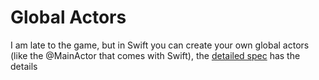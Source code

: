 # Global Actors

I am late to the game, but in Swift you can create your own
global actors (like the @MainActor that comes with Swift),
the [detailed
spec](https://github.com/apple/swift-evolution/blob/main/proposals/0316-global-actors.md)
has the details